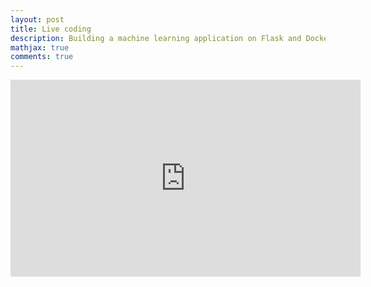 ```yaml
---
layout: post
title: Live coding
description: Building a machine learning application on Flask and Docker
mathjax: true
comments: true
---
```


<iframe width="560" height="315" src="https://www.youtube.com/embed/ky5EfXO5eqY" frameborder="0" allow="accelerometer; autoplay; encrypted-media; gyroscope; picture-in-picture" allowfullscreen></iframe>
